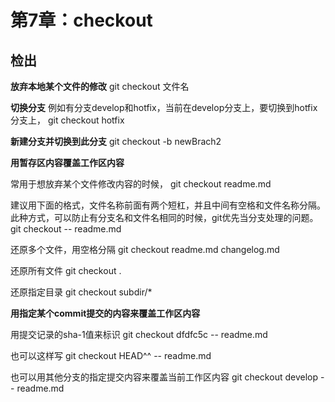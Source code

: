# 第7章：checkout

## 检出

**放弃本地某个文件的修改**
git checkout 文件名

**切换分支**
例如有分支develop和hotfix，当前在develop分支上，要切换到hotfix分支上，
git checkout hotfix

**新建分支并切换到此分支**
git checkout -b newBrach2

**用暂存区内容覆盖工作区内容**

常用于想放弃某个文件修改内容的时候，
git checkout readme.md

建议用下面的格式，文件名称前面有两个短杠，并且中间有空格和文件名称分隔。此种方式，可以防止有分支名和文件名相同的时候，git优先当分支处理的问题。
git checkout -- readme.md

还原多个文件，用空格分隔
git checkout readme.md changelog.md

还原所有文件
git checkout .

还原指定目录
git checkout subdir/*

**用指定某个commit提交的内容来覆盖工作区内容**

用提交记录的sha-1值来标识
git checkout dfdfc5c -- readme.md

也可以这样写
git checkout HEAD^^ -- readme.md

也可以用其他分支的指定提交内容来覆盖当前工作区内容
git checkout develop -- readme.md